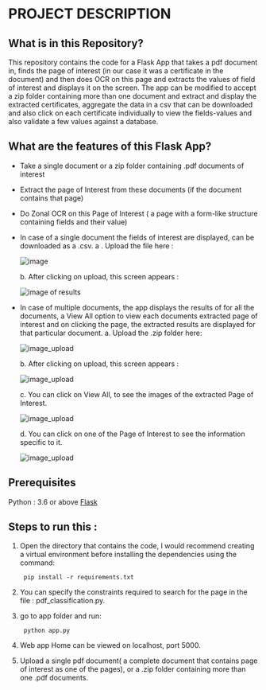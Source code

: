 # PROJECT DESCRIPTION

## What is in this Repository?
This repository contains the code for a Flask App that takes a pdf document in, finds the page of interest (in our case it was a certificate in the document) and then does OCR on this page and extracts the values of field of interest and displays it on the screen. The app can be modified to accept a zip folder containing more than one document and extract and display the extracted certificates, aggregate the data in a csv that can be downloaded and also click on each certificate individually to view the fields-values and also validate a few values against a database.

## What are the features of this Flask App?

* Take a single document or a zip folder containing .pdf documents of interest
* Extract the page of Interest from these documents (if the document contains that page)
* Do Zonal OCR on this Page of Interest ( a page with a form-like structure containing fields and their value)
* In case of a single document the fields of interest are displayed, can be downloaded as a .csv.
  a . Upload the file here :

     ![image](https://github.com/geetika016/PDF_Zonal_OCR_Flask_App/blob/master/screenshots/phyto_ocr%204.JPG)

  b. After clicking on upload, this screen appears :

     ![image of results](https://github.com/geetika016/PDF_Zonal_OCR_Flask_App/blob/master/screenshots/phyto_ocr-2.JPG)

* In case of multiple documents, the app displays the results of for all the documents, a View All option to view each documents extracted page of interest and on clicking the page, the extracted results are displayed for that particular document.
  a. Upload the .zip folder here:
  
     ![image_upload](https://github.com/geetika016/PDF_Zonal_OCR_Flask_App/blob/master/screenshots/phyto_ocr%204.JPG)
	
  b. After clicking on upload, this screen appears :
  
     ![image_upload](https://github.com/geetika016/PDF_Zonal_OCR_Flask_App/blob/master/screenshots/phyto_ocr.JPG)
  
  c. You can click on View All, to see the images of the extracted Page of Interest.
  
     ![image_upload](https://github.com/geetika016/PDF_Zonal_OCR_Flask_App/blob/master/screenshots/phyto_ocr%203.JPG)
  
  d. You can click on one of the Page of Interest to see the information specific to it.

     ![image_upload](https://github.com/geetika016/PDF_Zonal_OCR_Flask_App/blob/master/screenshots/phyto_ocr%202.JPG)


## Prerequisites 
Python : 3.6 or above
[Flask](https://flask.palletsprojects.com/en/1.1.x/installation/)
		

## Steps to run this :
1. Open the directory that contains the code, I would recommend creating a virtual environment before installing the dependencies using the command:
	
		pip install -r requirements.txt

2. You can specify the constraints required to search for the page in the file : pdf_classification.py.

3. go to app folder and run:

		python app.py

4. Web app Home can be viewed on localhost, port 5000.

5. Upload a single pdf document( a complete document that contains page of interest as one of the pages), or a .zip folder containing more than one .pdf documents. 
